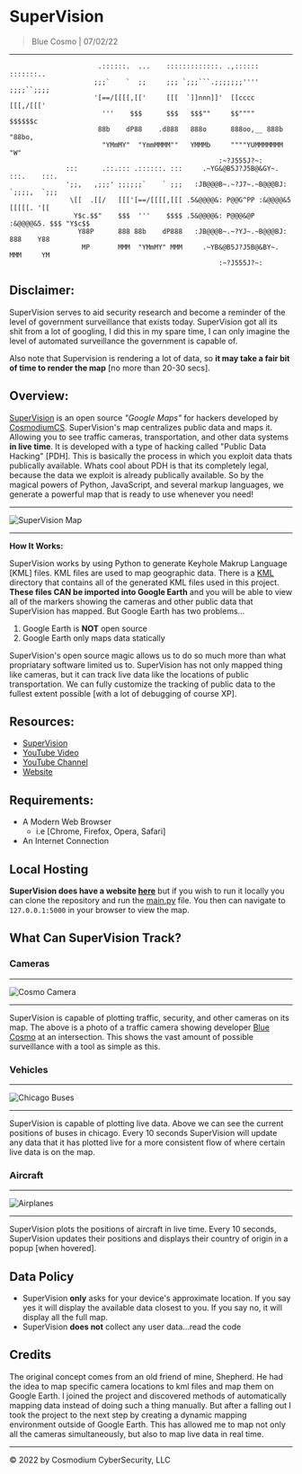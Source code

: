 <!-- SuperVision README -->

<!-- variables -->
[ccs]: https://cosmodiumcs.com
[youtube]: https://www.youtube.com/c/CosmodiumCS
[supervision]: https://supervision-ccs.herokuapp.com/

<!-- title -->
# SuperVision
> Blue Cosmo | 07/02/22

---

<!-- ascii art logo -->
```                                                     
                      .::::::.  ...    :::::::::::::. .,:::::: :::::::..         
                     ;;;`    `  ;;     ;;; `;;;```.;;;;;;;'''' ;;;;``;;;;        
                     '[==/[[[[,[['     [[[  `]]nnn]]'  [[cccc   [[[,/[[['        
                       '''    $$$      $$$   $$$""     $$""""   $$$$$$c          
                      88b    dP88    .d888   888o      888oo,__ 888b "88bo,      
                       "YMmMY"  "YmmMMMM""   YMMMb     """"YUMMMMMMM   "W"       
                                                    :~?J555J?~:
              :::      .::.::: .::::::. :::     .~YG&@B5J?J5B@&GY~.   :::.    :::.
              ';;,   ,;;;' ;;;;;;`    ` ;;;   :JB@@@B~.~?J7~.~B@@@BJ: `;;;;,  `;;;
               \[[  .[[/   [[['[==/[[[[,[[[ .5&@@@@&: P@@G^PP :&@@@@&5  [[[[[. '[[
                Y$c.$$"    $$$  '''    $$$$ .5&@@@@&: P@@@&@P :&@@@@&5. $$$ "Y$c$$
                 Y88P      888 88b    dP888   :JB@@@B~.~?YJ~.~B@@@BJ:   888    Y88
                  MP       MMM  "YMmMY" MMM     .~YB&@B5J?J5B@&BY~.     MMM     YM
                                                    :~?J555J?~:                   
```

<!-- disclaimer -->
## Disclaimer:
SuperVision serves to aid security research and become a reminder of the level of government surveillance that exists today. SuperVision got all its shit from a lot of googling, I did this in my spare time, I can only imagine the level of automated surveillance the government is capable of.

Also note that Supervision is rendering a lot of data, so **it may take a fair bit of time to render the map** [no more than 20-30 secs].

<!-- descripiton -->
## Overview:
[SuperVision][supervision] is an open source *"Google Maps"* for hackers developed by [CosmodiumCS][ccs]. SuperVision's map centralizes public data and maps it. Allowing you to see traffic cameras, transportation, and other data systems **in live time**. It is developed with a type of hacking called "Public Data Hacking" [PDH]. This is basically the process in which you exploit data thats publically available. Whats cool about PDH is that its completely legal, because the data we exploit is already publically available. So by the magical powers of Python, JavaScript, and several markup languages, we generate a powerful map that is ready to use whenever you need! 

---

<!-- map visualization -->
![SuperVision Map](https://github.com/CosmodiumCS/SuperVision/blob/master/assets/ccs-styled-plots.png?raw=true)

---

<!-- how it works -->
**How It Works:**

SuperVision works by using Python to generate Keyhole Makrup Language [KML] files. KML files are used to map geographic data. There is a [KML](https://github.com/CosmodiumCS/SuperVision/tree/master/kml) directory that contains all of the generated KML files used in this project. **These files CAN be imported into Google Earth** and you will be able to view all of the markers showing the cameras and other public data that SuperVision has mapped. But Google Earth has two problems...

1. Google Earth is **NOT** open source
2. Google Earth only maps data statically

SuperVision's open source magic allows us to do so much more than what propriatary software limited us to. SuperVision has not only mapped thing like cameras, but it can track live data like the locations of public transportation. We can fully customize the tracking of public data to the fullest extent possible [with a lot of debugging of course XP]. 

<!-- resources -->
## Resources:
- [SuperVision][supervision]
- [YouTube Video]()
- [YouTube Channel][youtube]
- [Website][ccs]

<!-- requirements -->
## Requirements:
- A Modern Web Browser
    - i.e [Chrome, Firefox, Opera, Safari]
- An Internet Connection

<!-- executing program -->
## Local Hosting
**SuperVision does have a website [here][supervision]** but if you wish to run it locally you can clone the repository and run the [main.py](https://github.com/CosmodiumCS/SuperVision/blob/master/main.py) file. You then can navigate to `127.0.0.1:5000` in your browser to view the map.

<!-- extraneous -->
## What Can SuperVision Track?

### Cameras

---

<!-- camera footage of cosmo -->
![Cosmo Camera](https://github.com/CosmodiumCS/SuperVision/blob/master/assets/cosmo-cam.png)

---

SuperVision is capable of plotting traffic, security, and other cameras on its map. The above is a photo of a traffic camera showing developer [Blue Cosmo][ccs] at an intersection. This shows the vast amount of possible surveillance with a tool as simple as this.

### Vehicles

---

<!-- buses in chicago -->
![Chicago Buses](https://github.com/CosmodiumCS/SuperVision/blob/master/assets/chicago-bus.png?raw=true)

---

SuperVision is capable of plotting live data. Above we can see the current positions of buses in chicago. Every 10 seconds SuperVision will update any data that it has plotted live for a more consistent flow of where certain live data is on the map.

### Aircraft

---

<!-- airplanes -->
![Airplanes](https://github.com/CosmodiumCS/SuperVision/blob/master/assets/airplane-plot.png?raw=true)

---

SuperVision plots the positions of aircraft in live time. Every 10 seconds, SuperVision updates their positions and displays their country of origin in a popup [when hovered].

<!-- data policy -->
## Data Policy
- SuperVision **only** asks for your device's approximate location. If you say yes it will display the available data closest to you. If you say no, it will display all the full map. 
- SuperVision **does not** collect any user data...read the code 

<!-- credits -->
## Credits
The original concept comes from an old friend of mine, Shepherd. He had the idea to map specific camera locations to kml files and map them on Google Earth. I joined the project and discovered methods of automatically mapping data instead of doing such a thing manually. But after a falling out I took the project to the next step by creating a dynamic mapping environment outside of Google Earth. This has allowed me to map not only all the cameras simultaneously, but also to map live data in real time.

---

<!-- copyright -->
© 2022 by Cosmodium CyberSecurity, LLC